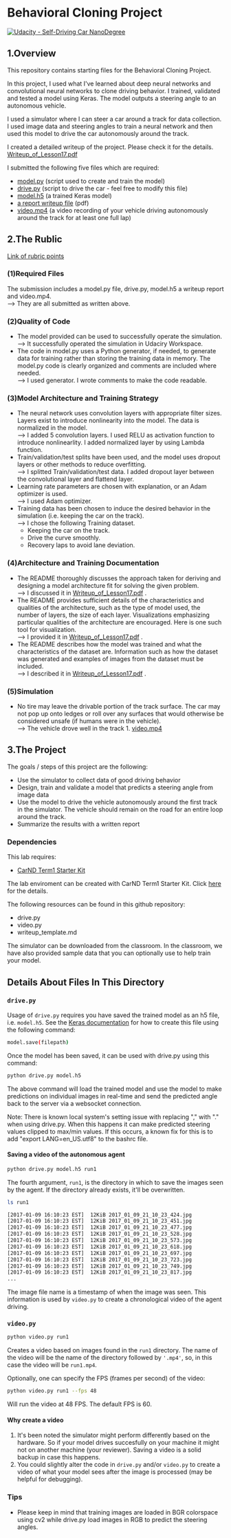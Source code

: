 # Behavioral Cloning Project

[![Udacity - Self-Driving Car NanoDegree](https://s3.amazonaws.com/udacity-sdc/github/shield-carnd.svg)](http://www.udacity.com/drive)

1.Overview
---
This repository contains starting files for the Behavioral Cloning Project.

In this project, I used what I've learned about deep neural networks and convolutional neural networks to clone driving behavior. I trained, validated and tested a model using Keras. The model outputs a steering angle to an autonomous vehicle.

I used a simulator where I can steer a car around a track for data collection. I used image data and steering angles to train a neural network and then used this model to drive the car autonomously around the track.

I created a detailed writeup of the project. Please check it for the details.       
[Writeup_of_Lesson17.pdf](https://github.com/kkumazaki/Self-Drivig-Car_Project4_Behavioral-Cloning/blob/master/Writeup_of_Lesson17.pdf) 

I submitted the following five files which are required: 
* [model.py](https://github.com/kkumazaki/Self-Drivig-Car_Project4_Behavioral-Cloning/blob/master/model.py)  (script used to create and train the model) 
* [drive.py](https://github.com/kkumazaki/Self-Drivig-Car_Project4_Behavioral-Cloning/blob/master/drive.py)  (script to drive the car - feel free to modify this file)
* [model.h5](https://github.com/kkumazaki/Self-Drivig-Car_Project4_Behavioral-Cloning/blob/master/model.h5) (a trained Keras model)
* [a report writeup file](https://github.com/kkumazaki/Self-Drivig-Car_Project4_Behavioral-Cloning/blob/master/Writeup_of_Lesson17.pdf) (pdf)
* [video.mp4](https://github.com/kkumazaki/Self-Drivig-Car_Project4_Behavioral-Cloning/blob/master/video.mp4) (a video recording of your vehicle driving autonomously around the track for at least one full lap)

2.The Rublic
---
 [Link of rubric points](https://review.udacity.com/#!/rubrics/432/view) 

### (1)Required Files  
The submission includes a model.py file, drive.py, model.h5 a writeup report and video.mp4.  
--> They are all submitted as written above.  

### (2)Quality of Code  
* The model provided can be used to successfully operate the simulation.  
 --> It successfully operated the simulation in Udaciry Workspace.
* The code in model.py uses a Python generator, if needed, to generate data for training rather than storing the training data in memory. The model.py code is clearly organized and comments are included where needed.  
 --> I used generator. I wrote comments to make the code readable.

### (3)Model Architecture and Training Strategy
* The neural network uses convolution layers with appropriate filter sizes. Layers exist to introduce nonlinearity into the model. The data is normalized in the model.  
  --> I added 5 convolution layers. I used RELU as activation function to introduce nonlinearlity. I added normalized layer by using Lambda function.
* Train/validation/test splits have been used, and the model uses dropout layers or other methods to reduce overfitting.  
  --> I splitted Train/validation/test data. I added dropout layer between the convolutional layer and flattend layer.  
* Learning rate parameters are chosen with explanation, or an Adam optimizer is used.  
  --> I used Adam optimizer.
* Training data has been chosen to induce the desired behavior in the simulation (i.e. keeping the car on the track).  
  --> I chose the following Training dataset.  
  * Keeping the car on the track.
  * Drive the curve smoothly.
  * Recovery laps to avoid lane deviation.

### (4)Architecture and Training Documentation
* The README thoroughly discusses the approach taken for deriving and designing a model architecture fit for solving the given problem.  
  --> I discussed it in [Writeup_of_Lesson17.pdf](https://github.com/kkumazaki/Self-Drivig-Car_Project4_Behavioral-Cloning/blob/master/Writeup_of_Lesson17.pdf) .
* The README provides sufficient details of the characteristics and qualities of the architecture, such as the type of model used, the number of layers, the size of each layer. Visualizations emphasizing particular qualities of the architecture are encouraged. Here is one such tool for visualization.  
  --> I provided it in [Writeup_of_Lesson17.pdf](https://github.com/kkumazaki/Self-Drivig-Car_Project4_Behavioral-Cloning/blob/master/Writeup_of_Lesson17.pdf) .
* The README describes how the model was trained and what the characteristics of the dataset are. Information such as how the dataset was generated and examples of images from the dataset must be included.  
  --> I described it in [Writeup_of_Lesson17.pdf](https://github.com/kkumazaki/Self-Drivig-Car_Project4_Behavioral-Cloning/blob/master/Writeup_of_Lesson17.pdf) .


### (5)Simulation
* No tire may leave the drivable portion of the track surface. The car may not pop up onto ledges or roll over any surfaces that would otherwise be considered unsafe (if humans were in the vehicle).  
  --> The vehicle drove well in the track 1. [video.mp4](https://github.com/kkumazaki/Self-Drivig-Car_Project4_Behavioral-Cloning/blob/master/video.mp4)


3.The Project
---
The goals / steps of this project are the following:
* Use the simulator to collect data of good driving behavior 
* Design, train and validate a model that predicts a steering angle from image data
* Use the model to drive the vehicle autonomously around the first track in the simulator. The vehicle should remain on the road for an entire loop around the track.
* Summarize the results with a written report

### Dependencies
This lab requires:

* [CarND Term1 Starter Kit](https://github.com/udacity/CarND-Term1-Starter-Kit)

The lab enviroment can be created with CarND Term1 Starter Kit. Click [here](https://github.com/udacity/CarND-Term1-Starter-Kit/blob/master/README.md) for the details.

The following resources can be found in this github repository:
* drive.py
* video.py
* writeup_template.md

The simulator can be downloaded from the classroom. In the classroom, we have also provided sample data that you can optionally use to help train your model.

## Details About Files In This Directory

### `drive.py`

Usage of `drive.py` requires you have saved the trained model as an h5 file, i.e. `model.h5`. See the [Keras documentation](https://keras.io/getting-started/faq/#how-can-i-save-a-keras-model) for how to create this file using the following command:
```sh
model.save(filepath)
```

Once the model has been saved, it can be used with drive.py using this command:

```sh
python drive.py model.h5
```

The above command will load the trained model and use the model to make predictions on individual images in real-time and send the predicted angle back to the server via a websocket connection.

Note: There is known local system's setting issue with replacing "," with "." when using drive.py. When this happens it can make predicted steering values clipped to max/min values. If this occurs, a known fix for this is to add "export LANG=en_US.utf8" to the bashrc file.

#### Saving a video of the autonomous agent

```sh
python drive.py model.h5 run1
```

The fourth argument, `run1`, is the directory in which to save the images seen by the agent. If the directory already exists, it'll be overwritten.

```sh
ls run1

[2017-01-09 16:10:23 EST]  12KiB 2017_01_09_21_10_23_424.jpg
[2017-01-09 16:10:23 EST]  12KiB 2017_01_09_21_10_23_451.jpg
[2017-01-09 16:10:23 EST]  12KiB 2017_01_09_21_10_23_477.jpg
[2017-01-09 16:10:23 EST]  12KiB 2017_01_09_21_10_23_528.jpg
[2017-01-09 16:10:23 EST]  12KiB 2017_01_09_21_10_23_573.jpg
[2017-01-09 16:10:23 EST]  12KiB 2017_01_09_21_10_23_618.jpg
[2017-01-09 16:10:23 EST]  12KiB 2017_01_09_21_10_23_697.jpg
[2017-01-09 16:10:23 EST]  12KiB 2017_01_09_21_10_23_723.jpg
[2017-01-09 16:10:23 EST]  12KiB 2017_01_09_21_10_23_749.jpg
[2017-01-09 16:10:23 EST]  12KiB 2017_01_09_21_10_23_817.jpg
...
```

The image file name is a timestamp of when the image was seen. This information is used by `video.py` to create a chronological video of the agent driving.

### `video.py`

```sh
python video.py run1
```

Creates a video based on images found in the `run1` directory. The name of the video will be the name of the directory followed by `'.mp4'`, so, in this case the video will be `run1.mp4`.

Optionally, one can specify the FPS (frames per second) of the video:

```sh
python video.py run1 --fps 48
```

Will run the video at 48 FPS. The default FPS is 60.

#### Why create a video

1. It's been noted the simulator might perform differently based on the hardware. So if your model drives succesfully on your machine it might not on another machine (your reviewer). Saving a video is a solid backup in case this happens.
2. You could slightly alter the code in `drive.py` and/or `video.py` to create a video of what your model sees after the image is processed (may be helpful for debugging).

### Tips
- Please keep in mind that training images are loaded in BGR colorspace using cv2 while drive.py load images in RGB to predict the steering angles.

